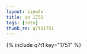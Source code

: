 ```yaml
--- 
layout: sieutv
title: in 1751
tags: [intv]
thumb_re: q7t11751
---
```

{% include q7t1 key="1751" %} 
